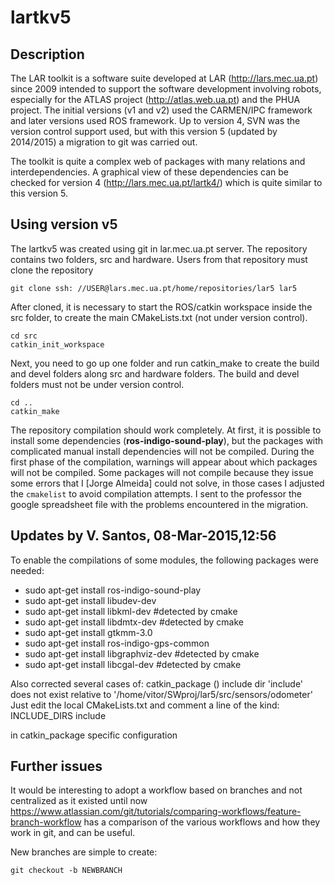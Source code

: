 # lartkv5

## Description
The LAR toolkit is a software suite developed at LAR (http://lars.mec.ua.pt) since 2009 intended to support the software development involving robots, especially for the ATLAS project (http://atlas.web.ua.pt) and the PHUA project.
The initial versions (v1 and v2) used the CARMEN/IPC framework and later versions used ROS framework. Up to version 4, SVN was the version control support used, but with this version 5 (updated by 2014/2015) a migration to git was carried out.

The toolkit is quite a complex web of packages with many relations and interdependencies. A graphical view of these dependencies can be checked for version 4 (http://lars.mec.ua.pt/lartk4/) which is quite similar to this version 5.

## Using version v5
The lartkv5 was created using git in lar.mec.ua.pt server. The repository contains two folders, src and hardware.
Users from that repository must clone the repository

    git clone ssh: //USER@lars.mec.ua.pt/home/repositories/lar5 lar5

After cloned, it is necessary to start the ROS/catkin workspace inside the src folder, to create the main CMakeLists.txt (not under version control).

    cd src
    catkin_init_workspace

Next, you need to go up one folder and run catkin_make to create the build and devel folders along src and hardware folders. The build and devel folders must not be under version control.

    cd ..
    catkin_make

The repository compilation should work completely.
At first, it is possible to install some dependencies (**ros-indigo-sound-play**), but the packages with complicated manual install dependencies will not be compiled.
During the first phase of the compilation, warnings will appear about which packages will not be compiled.
Some packages will not compile because they issue some errors that I [Jorge Almeida] could not solve, in those cases I adjusted the `cmakelist` to avoid compilation attempts.
I sent to the professor the google spreadsheet file with the problems encountered in the migration.

## Updates by V. Santos, 08-Mar-2015,12:56
To enable the compilations of some modules, the following packages were needed:

* sudo apt-get install ros-indigo-sound-play
* sudo apt-get install libudev-dev
* sudo apt-get install libkml-dev              #detected by cmake
* sudo apt-get install libdmtx-dev             #detected by cmake
* sudo apt-get install gtkmm-3.0
* sudo apt-get install ros-indigo-gps-common
* sudo apt-get install libgraphviz-dev         #detected by cmake
* sudo apt-get install libcgal-dev             #detected by cmake

Also corrected several cases of:
 catkin_package () include dir 'include' does not exist relative to
   '/home/vitor/SWproj/lar5/src/sensors/odometer'
   Just edit the local CMakeLists.txt and comment a line of the kind:
 INCLUDE_DIRS include

in catkin_package specific configuration

## Further issues
It would be interesting to adopt a workflow based on branches and not centralized as it existed until now
    https://www.atlassian.com/git/tutorials/comparing-workflows/feature-branch-workflow
has a comparison of the various workflows and how they work in git, and can be useful.

New branches are simple to create:

    git checkout -b NEWBRANCH




